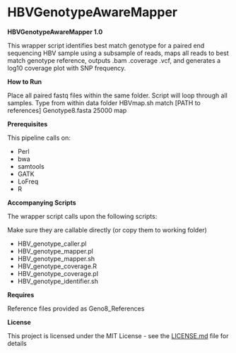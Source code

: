 # HBVGenotypeAwareMapper

<strong>HBVGenotypeAwareMapper 1.0</strong>

This wrapper script identifies best match genotype for a paired end sequencing HBV sample using a subsample of reads, maps all reads to best match genotype reference, outputs .bam .coverage .vcf, and generates a log10 coverage plot with SNP frequency.  


<strong>How to Run</strong>

Place all paired fastq files within the same folder. Script will loop through all samples. 
Type from within data folder
HBVmap.sh match [PATH to references] Genotype8.fasta 25000 map

<strong>Prerequisites</strong>

<p>This pipeline calls on:</p>
<ul>
<li>Perl</li>
<li>bwa</li>
<li>samtools</li>
<li>GATK</li>
<li>LoFreq</li>
<li>R</li>
</ul>

<strong>Accompanying Scripts</strong>

<p>The wrapper script calls upon the following scripts:</p>
<p>Make sure they are callable directly (or copy them to working folder)</p>
<ul>
<li>HBV_genotype_caller.pl</li>
<li>HBV_genotype_mapper.pl</li> 
<li>HBV_genotype_mapper.sh</li>
<li>HBV_genotype_coverage.R</li> 
<li>HBV_genotype_coverage.pl</li> 
<li>HBV_genotype_identifier.sh</li> 
</ul>

<strong>Requires</strong>
<p>Reference files provided as Geno8_References</p>

<strong>License</strong>

This project is licensed under the MIT License - see the [LICENSE.md](LICENSE.md) file for details
